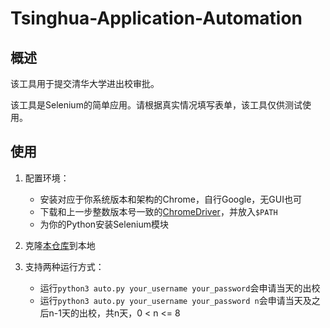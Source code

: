 # Tsinghua-Application-Automation

## 概述

该工具用于提交清华大学进出校审批。

该工具是Selenium的简单应用。请根据真实情况填写表单，该工具仅供测试使用。

## 使用

1. 配置环境：

    - 安装对应于你系统版本和架构的Chrome，自行Google，无GUI也可
    - 下载和上一步整数版本号一致的[ChromeDriver](https://chromedriver.chromium.org/)，并放入`$PATH`
    - 为你的Python安装Selenium模块

2. 克隆[本仓库](https://https://github.com/zhoutq1998/auto_apply)到本地

3. 支持两种运行方式：

    - 运行`python3 auto.py your_username your_password`会申请当天的出校
    - 运行`python3 auto.py your_username your_password n`会申请当天及之后n-1天的出校，共n天，0 < n <= 8
